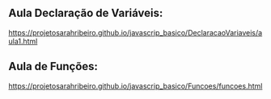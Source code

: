 ## Aula Declaração de Variáveis:
https://projetosarahribeiro.github.io/javascrip_basico/DeclaracaoVariaveis/aula1.html
## Aula de Funções:
https://projetosarahribeiro.github.io/javascrip_basico/Funcoes/funcoes.html
